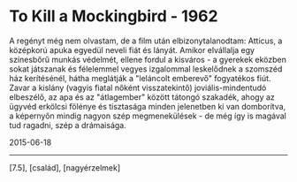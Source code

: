 # To Kill a Mockingbird - 1962

A regényt még nem olvastam, de a film után elbizonytalanodtam: Atticus, a középkorú apuka egyedül neveli fiát és lányát. Amikor elvállalja egy színesbőrű munkás védelmét, ellene fordul a kisváros - a gyerekek eközben sokat játszanak és félelemmel vegyes izgalommal leskelődnek a szomszéd ház kerítésénél, hátha meglátják a "leláncolt emberevő" fogyatékos fiút. Zavar a kislány (vagyis fiatal nőként visszatekintő) joviális-mindentudó elbeszélő, az apa és az "átlagember" között tátongó szakadék, ahogy az ügyvéd erkölcsi fölénye és tisztasága minden jelenetben ki van domborítva, a képernyőn mindig nagyon szép megmenekülések - de még így is magával tud ragadni, szép a drámaisága.

2015-06-18 

----

[7.5], [család], [nagyérzelmek]